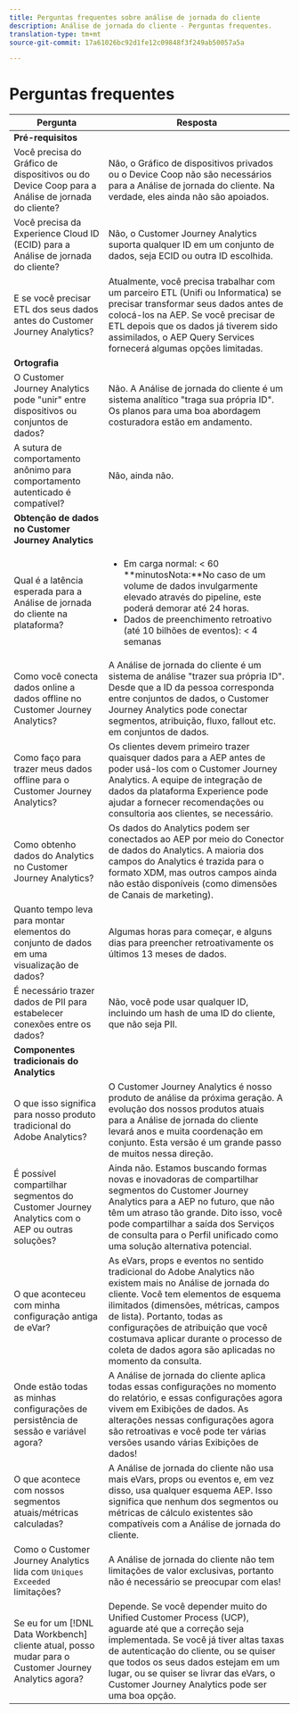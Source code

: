 ```yaml
---
title: Perguntas frequentes sobre análise de jornada do cliente
description: Análise de jornada do cliente - Perguntas frequentes.
translation-type: tm+mt
source-git-commit: 17a61026bc92d1fe12c09848f3f249ab50057a5a

---
```



# Perguntas frequentes

| Pergunta | Resposta |
|---|---|
| **Pré-requisitos** |  |
| Você precisa do Gráfico de dispositivos ou do Device Coop para a Análise de jornada do cliente? | Não, o Gráfico de dispositivos privados ou o Device Coop não são necessários para a Análise de jornada do cliente. Na verdade, eles ainda não são apoiados. |
| Você precisa da Experience Cloud ID (ECID) para a Análise de jornada do cliente? | Não, o Customer Journey Analytics suporta qualquer ID em um conjunto de dados, seja ECID ou outra ID escolhida. |
| E se você precisar ETL dos seus dados antes do Customer Journey Analytics? | Atualmente, você precisa trabalhar com um parceiro ETL (Unifi ou Informatica) se precisar transformar seus dados antes de colocá-los na AEP. Se você precisar de ETL depois que os dados já tiverem sido assimilados, o AEP Query Services fornecerá algumas opções limitadas. |
| **Ortografia** |  |
| O Customer Journey Analytics pode &quot;unir&quot; entre dispositivos ou conjuntos de dados? | Não. A Análise de jornada do cliente é um sistema analítico &quot;traga sua própria ID&quot;. Os planos para uma boa abordagem costuradora estão em andamento. |
| A sutura de comportamento anônimo para comportamento autenticado é compatível? | Não, ainda não. |
| **Obtenção de dados no Customer Journey Analytics** |  |
| Qual é a latência esperada para a Análise de jornada do cliente na plataforma? | <ul><li>Em carga normal: &lt; 60<br>**minutosNota:**No caso de um volume de dados invulgarmente elevado através do pipeline, este poderá demorar até 24 horas.</li><li>Dados de preenchimento retroativo (até 10 bilhões de eventos): &lt; 4 semanas</li></ul> |
| Como você conecta dados online a dados offline no Customer Journey Analytics? | A Análise de jornada do cliente é um sistema de análise &quot;trazer sua própria ID&quot;. Desde que a ID da pessoa corresponda entre conjuntos de dados, o Customer Journey Analytics pode conectar segmentos, atribuição, fluxo, fallout etc. em conjuntos de dados. |
| Como faço para trazer meus dados offline para o Customer Journey Analytics? | Os clientes devem primeiro trazer quaisquer dados para a AEP antes de poder usá-los com o Customer Journey Analytics. A equipe de integração de dados da plataforma Experience pode ajudar a fornecer recomendações ou consultoria aos clientes, se necessário. |
| Como obtenho dados do Analytics no Customer Journey Analytics? | Os dados do Analytics podem ser conectados ao AEP por meio do Conector de dados do Analytics. A maioria dos campos do Analytics é trazida para o formato XDM, mas outros campos ainda não estão disponíveis (como dimensões de Canais de marketing). |
| Quanto tempo leva para montar elementos do conjunto de dados em uma visualização de dados? | Algumas horas para começar, e alguns dias para preencher retroativamente os últimos 13 meses de dados. |
| É necessário trazer dados de PII para estabelecer conexões entre os dados? | Não, você pode usar qualquer ID, incluindo um hash de uma ID do cliente, que não seja PII. |
| **Componentes tradicionais do Analytics** |  |
| O que isso significa para nosso produto tradicional do Adobe Analytics? | O Customer Journey Analytics é nosso produto de análise da próxima geração. A evolução dos nossos produtos atuais para a Análise de jornada do cliente levará anos e muita coordenação em conjunto. Esta versão é um grande passo de muitos nessa direção. |
| É possível compartilhar segmentos do Customer Journey Analytics com o AEP ou outras soluções? | Ainda não. Estamos buscando formas novas e inovadoras de compartilhar segmentos do Customer Journey Analytics para a AEP no futuro, que não têm um atraso tão grande. Dito isso, você pode compartilhar a saída dos Serviços de consulta para o Perfil unificado como uma solução alternativa potencial. |
| O que aconteceu com minha configuração antiga de eVar? | As eVars, props e eventos no sentido tradicional do Adobe Analytics não existem mais no Análise de jornada do cliente. Você tem elementos de esquema ilimitados (dimensões, métricas, campos de lista). Portanto, todas as configurações de atribuição que você costumava aplicar durante o processo de coleta de dados agora são aplicadas no momento da consulta. |
| Onde estão todas as minhas configurações de persistência de sessão e variável agora? | A Análise de jornada do cliente aplica todas essas configurações no momento do relatório, e essas configurações agora vivem em Exibições de dados. As alterações nessas configurações agora são retroativas e você pode ter várias versões usando várias Exibições de dados! |
| O que acontece com nossos segmentos atuais/métricas calculadas? | A Análise de jornada do cliente não usa mais eVars, props ou eventos e, em vez disso, usa qualquer esquema AEP. Isso significa que nenhum dos segmentos ou métricas de cálculo existentes são compatíveis com a Análise de jornada do cliente. |
| Como o Customer Journey Analytics lida com `Uniques Exceeded` limitações? | A Análise de jornada do cliente não tem limitações de valor exclusivas, portanto não é necessário se preocupar com elas! |
| Se eu for um [!DNL Data Workbench] cliente atual, posso mudar para o Customer Journey Analytics agora? | Depende. Se você depender muito do Unified Customer Process (UCP), aguarde até que a correção seja implementada. Se você já tiver altas taxas de autenticação do cliente, ou se quiser que todos os seus dados estejam em um lugar, ou se quiser se livrar das eVars, o Customer Journey Analytics pode ser uma boa opção. |

